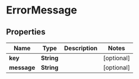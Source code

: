 

# ErrorMessage

## Properties

Name | Type | Description | Notes
------------ | ------------- | ------------- | -------------
**key** | **String** |  |  [optional]
**message** | **String** |  |  [optional]




